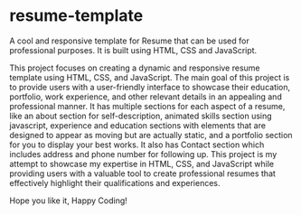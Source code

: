 # resume-template
A cool and responsive template for Resume that can be used for professional purposes. It is built using HTML, CSS and JavaScript.

This project focuses on creating a dynamic and responsive resume template using HTML, CSS, and JavaScript. The main goal of this project is to provide users with a user-friendly interface to showcase their education, portfolio, work experience, and other relevant details in an appealing and professional manner. It has multiple sections for each aspect of a resume, like an about section for self-description, animated skills section using javascript, experience and education sections with elements that are designed to appear as moving but are actually static, and a portfolio section for you to display your best works. It also has Contact section which includes address and phone number for following up. 
This project is my attempt to showcase my expertise in HTML, CSS, and JavaScript while providing users with a valuable tool to create professional resumes that effectively highlight their qualifications and experiences.

Hope you like it, Happy Coding! 
